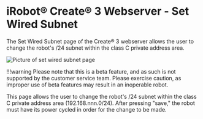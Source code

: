 # iRobot® Create® 3 Webserver - Set Wired Subnet
The Set Wired Subnet page of the Create® 3 webserver allows the user to change the robot's /24 subnet within the class C private address area.

![Picture of set wired subnet page](data/set-wired-subnet.png)

!!!warning
    Please note that this is a beta feature, and as such is not supported by the customer service team.
    Please exercise caution, as improper use of beta features may result in an inoperable robot.

This page allows the user to change the robot's /24 subnet within the class C private address area (192.168.nnn.0/24). After pressing "save," the robot must have its power cycled in order for the change to be made.

[^1]: All trademarks mentioned are the property of their respective owners.